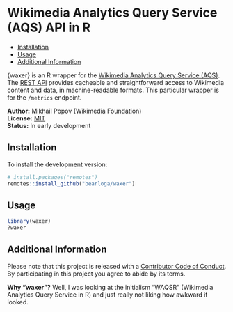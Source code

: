 Wikimedia Analytics Query Service (AQS) API in R
================

  - [Installation](#installation)
  - [Usage](#usage)
  - [Additional Information](#additional-information)

{waxer} is an R wrapper for the [Wikimedia Analytics Query Service
(AQS)](https://www.mediawiki.org/wiki/Wikidata_query_service). The [REST
API](https://wikimedia.org/api/rest_v1/) provides cacheable and
straightforward access to Wikimedia content and data, in
machine-readable formats. This particular wrapper is for the `/metrics`
endpoint.

**Author:** Mikhail Popov (Wikimedia Foundation)<br/> **License:**
[MIT](http://opensource.org/licenses/MIT)<br/> **Status:** In early
development

## Installation

To install the development version:

``` r
# install.packages("remotes")
remotes::install_github("bearloga/waxer")
```

## Usage

``` r
library(waxer)
?waxer
```

## Additional Information

Please note that this project is released with a [Contributor Code of
Conduct](https://github.com/bearloga/WikidataQueryServiceR/blob/master/CONDUCT.md).
By participating in this project you agree to abide by its terms.

**Why “waxer”?** Well, I was looking at the initialism “WAQSR”
(Wikimedia Analytics Query Service in R) and just really not liking how
awkward it looked.
